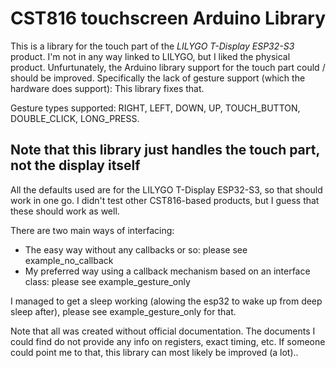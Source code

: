 # CST816 touchscreen Arduino Library 
This is a library for the touch part of the *LILYGO T-Display ESP32-S3* product.
I'm not in any way linked to LILYGO, but I liked the physical product. Unfurtunately, the Arduino library support for the touch part could / should be improved. 
Specifically the lack of gesture support (which the hardware does support): This library fixes that.

Gesture types supported: RIGHT, LEFT, DOWN, UP, TOUCH_BUTTON, DOUBLE_CLICK, LONG_PRESS.

## Note that this library just handles the touch part, not the display itself

All the defaults used are for the LILYGO T-Display ESP32-S3, so that should work in one go.
I didn't test other CST816-based products, but I guess that these should work as well.

There are two main ways of interfacing:
 * The easy way without any callbacks or so: please see example_no_callback
 * My preferred way using a callback mechanism based on an interface class: please see example_gesture_only

I managed to get a sleep working (alowing the esp32 to wake up from deep sleep after), please see example_gesture_only for that.

Note that all was created without official documentation. The documents I could find do not provide any info on registers, exact timing, etc.
If someone could point me to that, this library can most likely be improved (a lot)..
